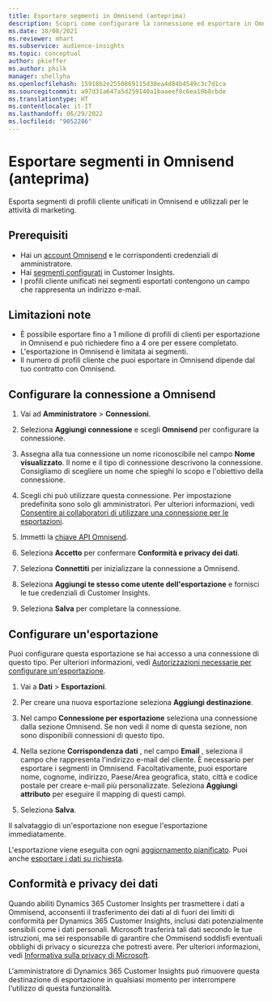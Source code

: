 ```yaml
---
title: Esportare segmenti in Omnisend (anteprima)
description: Scopri come configurare la connessione ed esportare in Omnisend.
ms.date: 10/08/2021
ms.reviewer: mhart
ms.subservice: audience-insights
ms.topic: conceptual
author: pkieffer
ms.author: philk
manager: shellyha
ms.openlocfilehash: 15918b2e2550869115d30ea4d84b4549c3c7d1ca
ms.sourcegitcommit: a97d31a647a5d259140a1baaeef8c6ea10b8cbde
ms.translationtype: HT
ms.contentlocale: it-IT
ms.lasthandoff: 06/29/2022
ms.locfileid: "9052286"
---
```

# <a name="export-segments-to-omnisend-preview"></a>Esportare segmenti in Omnisend (anteprima)

Esporta segmenti di profili cliente unificati in Omnisend e utilizzali per le attività di marketing.

## <a name="prerequisites"></a>Prerequisiti

-   Hai un [account Omnisend](https://www.omnisend.com/) e le corrispondenti credenziali di amministratore.
-   Hai [segmenti configurati](segments.md) in Customer Insights.
-   I profili cliente unificati nei segmenti esportati contengono un campo che rappresenta un indirizzo e-mail.

## <a name="known-limitations"></a>Limitazioni note

- È possibile esportare fino a 1 milione di profili di clienti per esportazione in Omnisend e può richiedere fino a 4 ore per essere completato.
- L'esportazione in Omnisend è limitata ai segmenti.
- Il numero di profili cliente che puoi esportare in Omnisend dipende dal tuo contratto con Omnisend.

## <a name="set-up-connection-to-omnisend"></a>Configurare la connessione a Omnisend

1. Vai ad **Amministratore** > **Connessioni**.

1. Seleziona **Aggiungi connessione** e scegli **Omnisend** per configurare la connessione.

1. Assegna alla tua connessione un nome riconoscibile nel campo **Nome visualizzato**. Il nome e il tipo di connessione descrivono la connessione. Consigliamo di scegliere un nome che spieghi lo scopo e l'obiettivo della connessione.

1. Scegli chi può utilizzare questa connessione. Per impostazione predefinita sono solo gli amministratori. Per ulteriori informazioni, vedi [Consentire ai collaboratori di utilizzare una connessione per le esportazioni](connections.md#allow-contributors-to-use-a-connection-for-exports).

1. Immetti la [chiave API Omnisend](https://support.omnisend.com/en/articles/1061890-generating-api-key).

1. Seleziona **Accetto** per confermare **Conformità e privacy dei dati**.

1. Seleziona **Connettiti** per inizializzare la connessione a Omnisend.

1. Seleziona **Aggiungi te stesso come utente dell'esportazione** e fornisci le tue credenziali di Customer Insights.

1. Seleziona **Salva** per completare la connessione.

## <a name="configure-an-export"></a>Configurare un'esportazione

Puoi configurare questa esportazione se hai accesso a una connessione di questo tipo. Per ulteriori informazioni, vedi [Autorizzazioni necessarie per configurare un'esportazione](export-destinations.md#set-up-a-new-export).

1. Vai a **Dati** > **Esportazioni**.

1. Per creare una nuova esportazione seleziona **Aggiungi destinazione**.

1. Nel campo **Connessione per esportazione** seleziona una connessione dalla sezione Omnisend. Se non vedi il nome di questa sezione, non sono disponibili connessioni di questo tipo.

1. Nella sezione **Corrispondenza dati** , nel campo **Email** , seleziona il campo che rappresenta l'indirizzo e-mail del cliente. È necessario per esportare i segmenti in Omnisend. Facoltativamente, puoi esportare nome, cognome, indirizzo, Paese/Area geografica, stato, città e codice postale per creare e-mail più personalizzate. Seleziona **Aggiungi attributo** per eseguire il mapping di questi campi.

1. Seleziona **Salva**.

Il salvataggio di un'esportazione non esegue l'esportazione immediatamente.

L'esportazione viene eseguita con ogni [aggiornamento pianificato](system.md#schedule-tab). Puoi anche [esportare i dati su richiesta](export-destinations.md#run-exports-on-demand). 


## <a name="data-privacy-and-compliance"></a>Conformità e privacy dei dati

Quando abiliti Dynamics 365 Customer Insights per trasmettere i dati a Ommisend, acconsenti il trasferimento dei dati al di fuori dei limiti di conformità per Dynamics 365 Customer Insights, inclusi dati potenzialmente sensibili come i dati personali. Microsoft trasferirà tali dati secondo le tue istruzioni, ma sei responsabile di garantire che Ommisend soddisfi eventuali obblighi di privacy o sicurezza che potresti avere. Per ulteriori informazioni, vedi [Informativa sulla privacy di Microsoft](https://go.microsoft.com/fwlink/?linkid=396732).

L'amministratore di Dynamics 365 Customer Insights può rimuovere questa destinazione di esportazione in qualsiasi momento per interrompere l'utilizzo di questa funzionalità.
